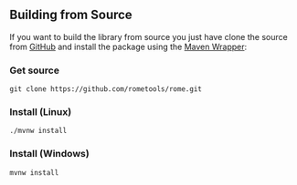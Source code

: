 ## Building from Source

If you want to build the library from source you just have clone the source from
[GitHub](https://github.com/rometools/rome) and install the package using the 
[Maven Wrapper](https://maven.apache.org/wrapper/):

### Get source
```shell
git clone https://github.com/rometools/rome.git
```

### Install (Linux)

```shell
./mvnw install
```

### Install (Windows)
```shell
mvnw install
```
